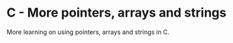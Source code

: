 # C - More pointers, arrays and strings

More learning on using pointers, arrays and strings in C.


